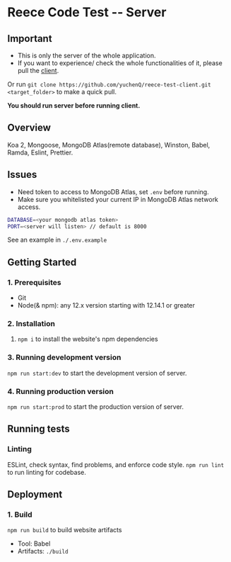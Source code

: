 # Reece Code Test -- Server

## Important

- This is only the server of the whole application.
- If you want to experience/ check the whole functionalities of it, please pull the
[client](https://github.com/yuchenQ/reece-test-client).

Or run ```git clone https://github.com/yuchenQ/reece-test-client.git <target_folder>``` to make a quick pull.

**You should run server before running client.**

## Overview

Koa 2, Mongoose, MongoDB Atlas(remote database), Winston, Babel, Ramda, Eslint, Prettier.

## Issues

- Need token to access to MongoDB Atlas, set `.env` before running.
- Make sure you whitelisted your current IP in MongoDB Atlas network access.

```sh
DATABASE=<your mongodb atlas token>
PORT=<server will listen> // default is 8000
```

See an example in `./.env.example`

## Getting Started

### 1. Prerequisites

- Git
- Node(& npm): any 12.x version starting with 12.14.1 or greater

### 2. Installation

1. `npm i` to install the website's npm dependencies

### 3. Running development version

`npm run start:dev` to start the development version of server.

### 4. Running production version

`npm run start:prod` to start the production version of server.

## Running tests

### Linting

ESLint, check syntax, find problems, and enforce code style.
`npm run lint` to run linting for codebase.

## Deployment

### 1. Build

`npm run build` to build website artifacts

- Tool: Babel
- Artifacts: `./build`
